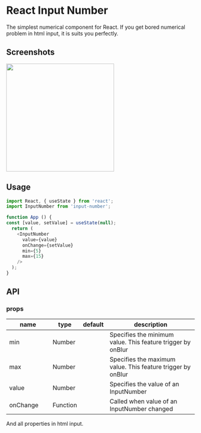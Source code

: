 # React Input Number
The simplest numerical component for React. If you get bored numerical problem in html input, it is suits you perfectly.

## Screenshots

<img src="https://user-images.githubusercontent.com/9157723/117331656-a66b1200-ae9f-11eb-8a22-5a466e7c94b3.png" width="288"/>

## Usage

```js
import React, { useState } from 'react';
import InputNumber from 'input-number';

function App () {
const [value, setValue] = useState(null);
  return (
    <InputNumber
      value={value}
      onChange={setValue}
      min={5}
      max={15}
    />
  );
}
```


## API

### props

<table class="table table-bordered table-striped">
    <thead>
    <tr>
        <th style="width: 100px;">name</th>
        <th style="width: 50px;">type</th>
        <th style="width: 50px;">default</th>
        <th>description</th>
    </tr>
    </thead>
    <tbody>
        <tr>
          <td>min</td>
          <td>Number</td>
          <td></td>
          <td>Specifies the minimum value. This feature trigger by onBlur</td>
        </tr>
        <tr>
          <td>max</td>
          <td>Number</td>
          <td></td>
          <td>Specifies the maximum value. This feature trigger by onBlur</td>
        </tr>
        <tr>
          <td>value</td>
          <td>Number</td>
          <td></td>
          <td>Specifies the value of an InputNumber</td>
        </tr>
        <tr>
          <td>onChange</td>
          <td>Function</td>
          <td></td>
          <td>Called when value of an InputNumber changed</td>
        </tr>
    </tbody>
</table>
And all properties in html input.
